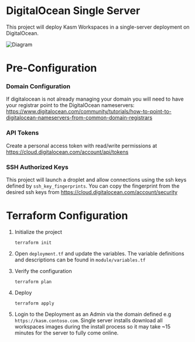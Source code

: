 # DigitalOcean Single Server
This project will deploy Kasm Workspaces in a single-server deployment on DigitalOcean.


![Diagram][Image_Diagram]

[Image_Diagram]: https://f.hubspotusercontent30.net/hubfs/5856039/terraform/diagrams/digitalocean-single-server.png "Diagram"

# Pre-Configuration

### Domain Configuration
If digitalocean is not already managing your domain you will need to have your registrar point to the DigitalOcean nameservers: https://www.digitalocean.com/community/tutorials/how-to-point-to-digitalocean-nameservers-from-common-domain-registrars 

### API Tokens
Create a personal access token with read/write permissions at https://cloud.digitalocean.com/account/api/tokens 

### SSH Authorized Keys
This project will launch a droplet and allow connections using the ssh keys defined by `ssh_key_fingerprints`. You can copy the fingerprint from the desired ssh keys from https://cloud.digitalocean.com/account/security 

# Terraform Configuration

1. Initialize the project

       terraform init

2. Open `deployment.tf` and update the variables. The variable definitions and descriptions
can be found in `module/variables.tf`
   

3. Verify the configuration

       terraform plan

4. Deploy

       terraform apply


5. Login to the Deployment as an Admin via the domain defined e.g `https://kasm.contoso.com`. Single server installs
download all workspaces images during the install process so it may take ~15 minutes for the server to fully come online.
